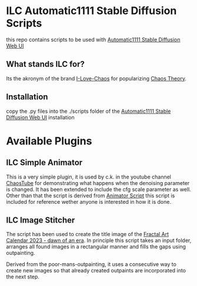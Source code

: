 # ILC Automatic1111 Stable Diffusion Scripts

this repo contains scripts to be used with [Automatic1111 Stable Diffusion Web UI](https://github.com/AUTOMATIC1111/stable-diffusion-webui)

## What stands ILC for?

Its the akronym of the brand [I-Love-Chaos](https://www.etsy.com/shop/iLoveChaos) for popularizing [Chaos Theory](https://en.wikipedia.org/wiki/Chaos_theory). 

## Installation

copy the .py files into the ./scripts folder of the [Automatic1111 Stable Diffusion Web UI](https://github.com/AUTOMATIC1111/stable-diffusion-webui) installation

# Available Plugins

## ILC Simple Animator

This is a very simple plugin, it is used by c.k. in the youtube channel [ChaosTube](https://www.youtube.com/channel/UCej4aqqeusL5iUnKHjmKjLQ) for demonstrating what happens when the denoising parameter is changed. It has been extended to include the cfg scale parameter as well. Other than 
that the script is derived from [Animator Script](https://github.com/Animator-Anon/Animator) this script is included for reference wether anyone is interested in how it is done.

## ILC Image Stitcher

The script has been used to create the title image of the [Fractal Art Calendar 2023 - dawn of an era](https://www.etsy.com/listing/1343211412/fractal-art-calendar-2023). In principle this script
takes an input folder, arranges all found images in a rectangular manner and fills the gaps using outpainting.

Derived from the poor-mans-outpainting, it uses a consecutive way to create new images so that already created outpaints are incorporated into the next step.
